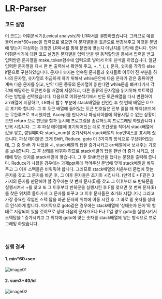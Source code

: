 # LR-Parser

### 코드 설명

 이 코드는 어휘분석기(Lexical analysis)와 LR파서를 결합하였습니다. 그러므로 예를 들어 min*60+sec을 입력으로 넣으면 이 문자열들을 토큰으로 변경해주고 이것을 문법에 맞는지 파싱하는 과정인 LR파서를 통해 문법에 맞는지 아닌지를 판단해 줍니다.
먼저 어휘분석기에 대한 코드 설명은 문자열을 입력 받을 땐 동적할당을 통해서 입력을 받고 입력받은 문자열을 make_token함수에 입력으로 넣어서 어휘 분석을 하였습니다. 일단 입력한 문자열을 다시 한 번 출력해서 확인해 주고, +, *, (, ), 문자, 숫자를 각각의 else if문으로 구현하였습니다. 
 문자나 숫자는 연속된 문자들과 숫자들로 이루어 진 부분을 하나의 문자열, 숫자열로 취급하게 하기 위해서 while문안에 다음 문자가 같은 종류이면 계속 다음 문자를 읽고, 
만약 다른 종류의 문자열이 읽힌다면 while문을 빠져나가서 각각에 해당하는 토큰번호를 
배열에 저장하고, 다른 종류의 문자열을 읽기위해 백트랙킹 하는 방법을 선택했습니다. 
 다음으로 어휘분석기에서 만든 토큰배열을 다시 변환하여 arr배열에 저장하고, LR파서 함수 부분에 stack배열을 선언한 후 첫 번째 배열은 0 으로 초기화 합니다.
그 후 토큰 배열에 들어있는 토큰 번호들은 전부 읽을 때 까지(코드에는 무한루프로 표시했지만, Accept를 만나거나 파싱테이블에 적용시킬 수 없는 상황이 오면 return 으로 판단을 함과 동시에 프로그램을 종료하도록 프로그래밍 하였습니다.) 반복 시킵니다.
그 후 파싱 테이블에 표기되어있는 대로 조건문을 적어서 stack배열에 값을 쌓고, 쌓일때마다 stack_num을 증가시켜서 stack배열의 top인덱스를 표시해 줬습니다. 파싱 테이블은 크게 Shift, Reduce, goto 이 3가지의 방식으로 구성되어있는데, 
 그 중 Shift 가 나왔을 시, stack배열의 탑을 증가시키고 arr배열에서 보내주는 기호를 보내줍니다. 그 후 상태를 바꿔야 하므로 stack배열의 탑을 한번 더 증가 시키고, 상태에 맞는 숫자를 stack배열에 쌓습니다. 그 후 Shift연산을 했다는 문장을 출력해 줍니다.
 Reduce가 나왔을 경우에는 과제ppt위에 적어주신 문법에 맞게 stack배열을 바꿔주고 그 이후 스택들은 비워줘야 합니다. 그러므로 stack배열의 처음부터 문법에 맞는 문자를 찾고 그 문자를 바꾼 후, 그 이후 문자들은 초기화 시킵니다. (만약 E + F같은 3가지의 문자를 판단해야 할 경우에는 첫 번째 문자(E)를 찾고 그 이후부터 또 반복문을 실행시켜서 +를 찾고 또 그 이후부터 반복문을 실행시킨 후 F를 찾으면 첫 번째 문자(E)를 찾은 위치로 돌아가서 그 문자를 바꾸고 그 이후 문자들은 초기화 시킵니다.) 그리고 가장 중요한 작업인
스택 탑을 바꾼 문자의 위치에 이동 시킨 후 그 바로 밑 숫자를 상태로 인식하게 합니다.
 마지막으로 goto같은 경우에는 stack배열에 ‘상태숫자 문자’의 형태로 저장되어 있을 것이므로 상태 다음의 문자가 E나 F나 T일 경우 goto를 실행시켜서 스택탑을 1 증가시키고 그 위치에 goto에 맞는 숫자를 stack배열에 쌓는 방식으로 프로그래밍 하였습니다.
 
 <br>
 
 ### 실행 결과
 
 #### 1. min*60+sec
 
 ![image01](https://user-images.githubusercontent.com/43925006/155854458-def131d1-5840-4f39-bff0-4f118c63f51a.png)
 
 #### 2. sum3+40/id
 
 ![image02](https://user-images.githubusercontent.com/43925006/155854460-264a1f0b-f252-4829-b1eb-f9aef9d1ecf8.png)

 
